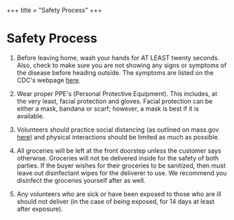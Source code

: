 +++
title = "Safety Process"
+++

# Safety Process
1. Before leaving home, wash your hands for AT LEAST twenty seconds.
Also, check to make sure you are not showing any signs or symptoms of the disease before heading outside.
The symptoms are listed on the CDC's webpage [here](https://www.cdc.gov/coronavirus/2019-ncov/symptoms-testing/symptoms.html).
​
2. Wear proper PPE's (Personal Protective Equipment).
This includes, at the very least, facial protection and gloves.
Facial protection can be either a mask, bandana or scarf;
however, a mask is best if it is available.
​
3. Volunteers should practice social distancing (as outlined on mass.gov [here](https://www.mass.gov/info-details/covid-19-updates-and-information#what-you-should-do-))
and physical interactions should be limited as much as possible. 
 
4. All groceries will be left at the front doorstep unless the customer says otherwise.
Groceries will not be delivered inside for the safety of both parties.
If the buyer wishes for their groceries to be sanitized, then must leave out disinfectant wipes for the deliverer to use.
We recommend you disinfect the groceries yourself after as well.
 
5. Any volunteers who are sick or have been exposed to those who are ill should not deliver
(in the case of being exposed, for 14 days at least after exposure).
